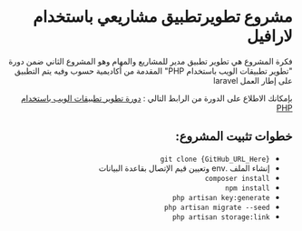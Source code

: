 <div dir="rtl">
  <h1>
  مشروع  تطويرتطبيق مشاريعي باستخدام لارافيل  
  </h1>
  <p>
  فكرة المشروع هي تطوير تطبيق مدير  للمشاريع والمهام 
  وهو المشروع الثاني ضمن  دورة "تطوير تطبيقات الويب باستخدام
  PHP"
    المقدمة من أكاديمية حسوب
    وفيه يتم التطبيق على إطار العمل 
    laravel
  </p>
</div>

<div dir="rtl">
بإمكانك الاطلاع على الدورة من الرابط التالي :
<a href="https://academy.hsoub.com/learn/php-web-application-development/">دورة تطوير تطبيقات الويب باستخدام  PHP</a>
</div>

<h2 dir="rtl"> خطوات تثبيت المشروع: </h2>

<ul dir="rtl">
<li><code>git clone {GitHub_URL_Here} </code></li>
<li>إنشاء الملف .env  وتعيين قيم الإتصال بقاعدة البيانات</li>
<li><code>composer install</code></li>
<li><code>npm install</code></li>
<li><code>php artisan key:generate</code></li>
<li><code>php artisan migrate --seed</code></li>
<li><code>php artisan storage:link</code></li>
</ul>
